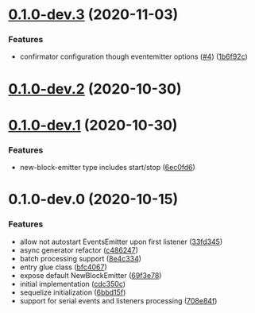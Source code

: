 <a name="0.1.0-dev.3"></a>
# [0.1.0-dev.3](https://github.com/rsksmart/web3-events/compare/v0.1.0-dev.2...v0.1.0-dev.3) (2020-11-03)


### Features

* confirmator configuration though eventemitter options ([#4](https://github.com/rsksmart/web3-events/issues/4)) ([1b6f92c](https://github.com/rsksmart/web3-events/commit/1b6f92c))



<a name="0.1.0-dev.2"></a>
# [0.1.0-dev.2](https://github.com/rsksmart/web3-events/compare/v0.1.0-dev.1...v0.1.0-dev.2) (2020-10-30)



<a name="0.1.0-dev.1"></a>
# [0.1.0-dev.1](https://github.com/rsksmart/web3-events/compare/v0.1.0-dev.0...v0.1.0-dev.1) (2020-10-30)


### Features

* new-block-emitter type includes start/stop ([6ec0fd6](https://github.com/rsksmart/web3-events/commit/6ec0fd6))



<a name="0.1.0-dev.0"></a>
# 0.1.0-dev.0 (2020-10-15)


### Features

* allow not autostart EventsEmitter upon first listener ([33fd345](https://github.com/rsksmart/web3-events/commit/33fd345))
* async generator refactor ([c486247](https://github.com/rsksmart/web3-events/commit/c486247))
* batch processing support ([8e4c334](https://github.com/rsksmart/web3-events/commit/8e4c334))
* entry glue class ([bfc4067](https://github.com/rsksmart/web3-events/commit/bfc4067))
* expose default NewBlockEmitter ([69f3e78](https://github.com/rsksmart/web3-events/commit/69f3e78))
* initial implementation ([cdc350c](https://github.com/rsksmart/web3-events/commit/cdc350c))
* sequelize initialization ([6bbd15f](https://github.com/rsksmart/web3-events/commit/6bbd15f))
* support for serial events and listeners processing ([708e84f](https://github.com/rsksmart/web3-events/commit/708e84f))



